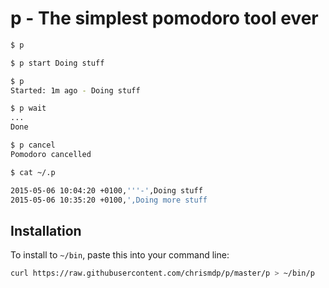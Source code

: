 # p - The simplest pomodoro tool ever

``` bash
$ p

$ p start Doing stuff

$ p
Started: 1m ago - Doing stuff

$ p wait
...
Done

$ p cancel
Pomodoro cancelled

$ cat ~/.p

2015-05-06 10:04:20 +0100,'''-',Doing stuff
2015-05-06 10:35:20 +0100,',Doing more stuff

```

## Installation

To install to `~/bin`, paste this into your command line:

``` bash
curl https://raw.githubusercontent.com/chrismdp/p/master/p > ~/bin/p
```
